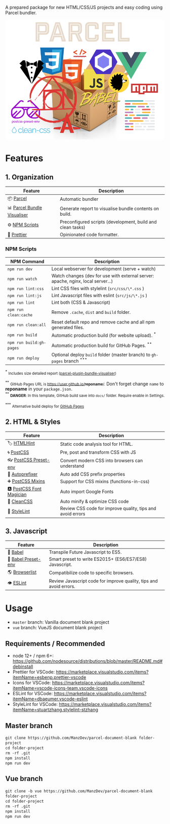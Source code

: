 A prepared package for new HTML/CSS/JS projects and easy coding using Parcel bundler.

![parcel-document-blank starter-kit](src/img/parcel-document-blank.png)

# Features

## 1. Organization

| Feature                           | Description                                                |
| --------------------------------- | ---------------------------------------------------------- |
| 📦 [Parcel][1]                    | Automatic bundler                                          |
| 📊 [Parcel Bundle Visualiser][16] | Generate report to visualise bundle contents on build.     |
| ⚙️ [NPM Scripts][2]               | Preconfigured scripts (development, build and clean tasks) |
| 🦋 [Prettier][14]                 | Opinionated code formatter.                                |

[1]: https://parceljs.org/
[2]: https://docs.npmjs.com/misc/scripts
[14]: https://prettier.io/
[16]: https://github.com/gregtillbrook/parcel-plugin-bundle-visualiser

### NPM Scripts

| NPM Command              | Description                                                                           |
| ------------------------ | ------------------------------------------------------------------------------------- |
| `npm run dev`            | Local webserver for development (serve + watch)                                       |
| `npm run watch`          | Watch changes (dev for use with external server: apache, nginx, local server...)      |
| `npm run lint:css`       | Lint CSS files with stylelint (`src/css/\*.css` )                                     |
| `npm run lint:js`        | Lint Javascript files with eslint (`src/js/\*.js` )                                   |
| `npm run lint`           | Lint both (CSS & Javascript)                                                          |
| `npm run clean:cache`    | Remove `.cache`, `dist` and `build` folder.                                           |
| `npm run clean:all`      | Reset default repo and remove cache and all npm generated files.                      |
| `npm run build`          | Automatic production build (for website upload). <sup>\*</sup>                        |
| `npm run build:gh-pages` | Automatic production build for GitHub Pages. <sup>\*\*</sup>                          |
| `npm run deploy`         | Optional deploy `build` folder (master branch) to `gh-pages` branch <sup>\*\*\*</sup> |

<sup>\*</sup> <small>Includes size detailed report ([parcel-plugin-bundle-visualiser](https://github.com/gregtillbrook/parcel-plugin-bundle-visualiser))</small>

<sup>\*\*</sup> <small>GitHub Pages URL is https://user.github.io/<strong>reponame</strong>/.</small> Don't forget change `name` to **reponame** in your `package.json`.</small><br>
<sup>\*\*</sup> <small>**DANGER**: In this template, GitHub build save into `docs/` folder. Require enable in Settings.</small>

<sup>\*\*\*</sup> <small>Alternative build deploy for [GitHub Pages](https://pages.github.com/)</small>

## 2. HTML & Styles

| Feature                       | Description                                                |
| ----------------------------- | ---------------------------------------------------------- |
| 🏷️ [HTMLHint][15]             | Static code analysis tool for HTML.                        |
| 🌀 [PostCSS][3]               | Pre, post and transform CSS with JS                        |
| 👓 [PostCSS Preset-env][4]    | Convert modern CSS into browsers can understand            |
| 🍂 [Autoprefixer][5]          | Auto add CSS prefix properties                             |
| ➕ [PostCSS Mixins][6]        | Support for CSS mixins (functions-in-css)                  |
| 🅰️ [PostCSS Font Magician][7] | Auto import Google Fonts                                   |
| 🔧 [CleanCSS][8]              | Auto minify & optimize CSS code                            |
| 🤵 [StyleLint][9]             | Review CSS code for improve quality, tips and avoid errors |

[3]: https://postcss.org/
[4]: https://preset-env.cssdb.org/features
[5]: https://autoprefixer.github.io/
[6]: https://github.com/postcss/postcss-mixins
[7]: https://github.com/jonathantneal/postcss-font-magician
[8]: https://github.com/jakubpawlowicz/clean-css
[9]: https://stylelint.io/
[15]: https://htmlhint.com/

## 3. Javascript

| Feature                   | Description                                                        |
| ------------------------- | ------------------------------------------------------------------ |
| 💼 [Babel][10]            | Transpile Future Javascript to ES5.                                |
| 🎁 [Babel Preset-env][11] | Smart preset to write ES2015+ (ES6/ES7/ES8) Javascript.            |
| 🌎 [Browserlist][12]      | Compatibilize code to specific browsers.                           |
| 👁️ [ESLint][13]           | Review Javascript code for improve quality, tips and avoid errors. |

[10]: https://babeljs.io/
[11]: https://babeljs.io/docs/en/babel-preset-env
[12]: https://browserl.ist/
[13]: https://eslint.org/

# Usage

- `master` branch: Vanilla document blank project
- `vue` branch: VueJS document blank project

## Requirements / Recommended

- node 12+ / npm 6+: https://github.com/nodesource/distributions/blob/master/README.md#debinstall
- Prettier for VSCode: https://marketplace.visualstudio.com/items?itemName=esbenp.prettier-vscode
- Icons for VSCode: https://marketplace.visualstudio.com/items?itemName=vscode-icons-team.vscode-icons
- ESLint for VSCode: https://marketplace.visualstudio.com/items?itemName=dbaeumer.vscode-eslint
- StyleLint for VSCode: https://marketplace.visualstudio.com/items?itemName=stuartzhang.stylelint-stzhang

## Master branch

```
git clone https://github.com/ManzDev/parcel-document-blank folder-project
cd folder-project
rm -rf .git
npm install
npm run dev
```

## Vue branch

```
git clone -b vue https://github.com/ManzDev/parcel-document-blank folder-project
cd folder-project
rm -rf .git
npm install
npm run dev
```
